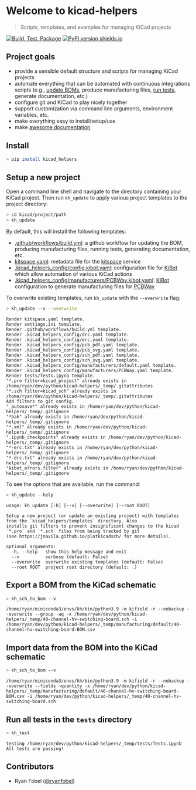 # Welcome to kicad-helpers
> Scripts, templates, and examples for managing KiCad projects


[![Build, Test, Package](https://github.com/ryanfobel/kicad-helpers/actions/workflows/python-package.yml/badge.svg)](https://github.com/ryanfobel/kicad-helpers/actions/workflows/python-package.yml)
[![PyPI version shields.io](https://img.shields.io/pypi/v/kicad-helpers.svg)](https://pypi.python.org/pypi/kicad-helpers/)

## Project goals

* provide a sensible default structure and scripts for managing KiCad projects
* automate everything that can be automated with continuous integrations scripts (e.g., [update BOMs][update BOMs], produce manufacturing files, [run tests][run tests], generate documentation, etc.)
* configure git and KiCad to play nicely together
* support customization via command line arguments, environment variables, etc.
* make everything easy to install/setup/use
* make [awesome documentation](https://ryanfobel.github.io/kicad-helpers/)

[update BOMs]: https://ryanfobel.github.io/kicad-helpers/#Export-a-BOM-from-the-KiCad-schematic
[run tests]: https://ryanfobel.github.io/kicad-helpers/#Run-all-tests-in-the-tests-directory

## Install

```sh
> pip install kicad_helpers
```

## Setup a new project

Open a command line shell and navigate to the directory containing your KiCad project. Then run `kh_update` to apply various project templates to the project directory:

```sh
> cd kicad/project/path
> kh_update
```

By default, this will install the following templates:
* [.github/workflows/build.yml](https://github.com/ryanfobel/kicad-helpers/blob/main/kicad_helpers/templates/.github/workflows/build.yml): a github workflow for updating the BOM, producing manufacturing files, running tests, generating documentation, etc.
* [kitspace.yaml](https://github.com/ryanfobel/kicad-helpers/blob/main/kicad_helpers/templates/kitspace.yaml): metadata file for the [kitspace](https://kitspace.org/) service
* [.kicad_helpers_config/config.kibot.yaml](https://github.com/ryanfobel/kicad-helpers/blob/main/kicad_helpers/templates/.kicad_helpers_config/config.kibot.yaml): configuration file for [KiBot](https://github.com/INTI-CMNB/KiBot) which allow automation of various KiCad actions
* [.kicad_helpers_config/manufacturers/PCBWay.kibot.yaml](https://github.com/ryanfobel/kicad-helpers/blob/main/kicad_helpers/templates/.kicad_helpers_config/manufacturers/PCBWay.kibot.yaml): [KiBot](https://github.com/INTI-CMNB/KiBot) configuration to generate manufacturing files for [PCBWay](https://www.pcbway.com/)


To overwrite existing templates, run `kh_update` with the `--overwrite` flag:

```sh
> kh_update --v --overwrite
```

    Render kitspace.yaml template.
    Render settings.ini template.
    Render .github/workflows/build.yml template.
    Render .kicad_helpers_config/drc.yaml template.
    Render .kicad_helpers_config/erc.yaml template.
    Render .kicad_helpers_config/pcb_pdf.yaml template.
    Render .kicad_helpers_config/pcb_svg.yaml template.
    Render .kicad_helpers_config/sch_pdf.yaml template.
    Render .kicad_helpers_config/sch_svg.yaml template.
    Render .kicad_helpers_config/manufacturers/default.yaml template.
    Render .kicad_helpers_config/manufacturers/PCBWay.yaml template.
    Render tests/Tests.ipynb template.
    "*.pro filter=kicad_project" already exists in /home/ryan/dev/python/kicad-helpers/_temp/.gitattributes
    "*.sch filter=kicad_sch" already exists in /home/ryan/dev/python/kicad-helpers/_temp/.gitattributes
    Add filters to git config.
    "_autosave*" already exists in /home/ryan/dev/python/kicad-helpers/_temp/.gitignore
    "*bak" already exists in /home/ryan/dev/python/kicad-helpers/_temp/.gitignore
    "*.xml" already exists in /home/ryan/dev/python/kicad-helpers/_temp/.gitignore
    ".ipynb_checkpoints" already exists in /home/ryan/dev/python/kicad-helpers/_temp/.gitignore
    "*-erc.txt" already exists in /home/ryan/dev/python/kicad-helpers/_temp/.gitignore
    "*-drc.txt" already exists in /home/ryan/dev/python/kicad-helpers/_temp/.gitignore
    "kibot_errors.filter" already exists in /home/ryan/dev/python/kicad-helpers/_temp/.gitignore
    


To see the options that are available, run the command:

```sh
> kh_update --help
```

    usage: kh_update [-h] [--v] [--overwrite] [--root ROOT]
    
    Setup a new project (or update an existing project) with templates from the `kicad_helpers/templates` directory. Also
    installs git filters to prevent insignificant changes to the kicad `*.pro` and `*.sch` files from being tracked by git
    (see https://jnavila.github.io/plotkicadsch/ for more details).
    
    optional arguments:
      -h, --help   show this help message and exit
      --v          verbose (default: False)
      --overwrite  overwrite existing templates (default: False)
      --root ROOT  project root directory (default: .)
    


## Export a BOM from the KiCad schematic

```sh
> kh_sch_to_bom --v
```

    /home/ryan/miniconda3/envs/kh/bin/python3.9 -m kifield -r --nobackup --overwrite --group -aq -x /home/ryan/dev/python/kicad-helpers/_temp/40-channel-hv-switching-board.sch -i /home/ryan/dev/python/kicad-helpers/_temp/manufacturing/default/40-channel-hv-switching-board-BOM.csv
    
    


## Import data from the BOM into the KiCad schematic

```sh
> kh_sch_to_bom --v
```

    /home/ryan/miniconda3/envs/kh/bin/python3.9 -m kifield -r --nobackup --overwrite --fields ~quantity -x /home/ryan/dev/python/kicad-helpers/_temp/manufacturing/default/40-channel-hv-switching-board-BOM.csv -i /home/ryan/dev/python/kicad-helpers/_temp/40-channel-hv-switching-board.sch
    
    


## Run all tests in the `tests` directory

```sh
> kh_test
```

    testing /home/ryan/dev/python/kicad-helpers/_temp/tests/Tests.ipynb
    All tests are passing!
    


## Contributors

* Ryan Fobel ([@ryanfobel](https://github.com/ryanfobel))
